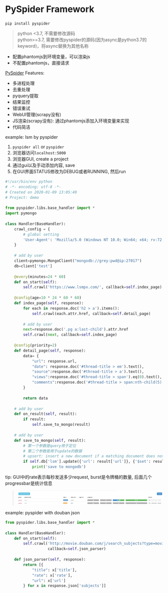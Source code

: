 # PySpider Framework

`pip install pyspider`
> python <3.7, 不需要修改源码  
> python>=3.7, 需要修改pyspider的源码(因为async是python3.7的keyword)，将async替换为其他名称  
- 配置phantomjs到环境变量，可以渲染js
- 不配置phantomjs，直接请求

[PySpider](https://github.com/binux/pyspider) Features:
- 多进程处理
- 去重处理
- pyquery提取
- 结果监控
- 错误重试
- WebUI管理(scrapy没有)
- JS渲染(scrapy没有): 通过phantomjs添加入环境变量来实现
- 代码简洁

example: lsm by pyspider
1. `pyspider all` or `pyspider`
2. 浏览器访问`localhost:5000`
3. 浏览器GUI, create a project
4. 通过gui以及手动添加内容, save
5. 在GUI界面STATUS修改为DEBUG或者RUNNING, 然后run

```py
#!/usr/bin/env python
# -*- encoding: utf-8 -*-
# Created on 2020-01-09 13:05:40
# Project: demo

from pyspider.libs.base_handler import *
import pymongo

class Handler(BaseHandler):
    crawl_config = {
        # global setting
        'User-Agent': 'Mozilla/5.0 (Windows NT 10.0; Win64; x64; rv:72.0) Gecko/20100101 Firefox/72.0',
    }
    
    # add by user
    client=pymongo.MongoClient("mongodb://grey:pwd@ip:27017")
    db=client['test']

    @every(minutes=24 * 60)
    def on_start(self):
        self.crawl('https://www.lsmpx.com/', callback=self.index_page)

    @config(age=10 * 24 * 60 * 60)
    def index_page(self, response):
        for each in response.doc('h2 > a').items():
            self.crawl(each.attr.href, callback=self.detail_page)
        
        # add by user
        next=response.doc('.pg a:last-child').attr.href
        self.crawl(next, callback=self.index_page)
        
    @config(priority=2)
    def detail_page(self, response):
        data= {
            "url": response.url,
            "date": response.doc('#thread-title > em').text(),
            "source":response.doc('#thread-title > a').text(),
            "views":response.doc('#thread-title > span').eq(0).text(),
            "comments":response.doc('#thread-title > span:nth-child(5)').text(),
        }
    
        return data
    
    # add by user
    def on_result(self, result):
        if result:
            self.save_to_mongo(result)
    
    # add by user
    def save_to_mongo(self, result):
        # 第一个参数是query用于定位
        # 第二个参数是用于update的数据
        # upsert: insert a new document if a matching document does not exist.
        if self.db['lsm'].update({'url': result['url']}, {'$set': result}, upsert=True):
            print('save to mongodb')
```

tip: GUI中的rate表示每秒发送多少request, burst是令牌桶的数量, 后面几个progressbar是统计信息
> ![](res/pyspider01.png)

example: pyspider with douban json

```py
from pyspider.libs.base_handler import *

class Handler(BaseHandler):
    def on_start(self):
        self.crawl('http://movie.douban.com/j/search_subjects?type=movie&tag=%E7%83%AD%E9%97%A8&sort=recommend&page_limit=20&page_start=0',
                   callback=self.json_parser)

    def json_parser(self, response):
        return [{
            "title": x['title'],
            "rate": x['rate'],
            "url": x['url']
        } for x in response.json['subjects']]
```